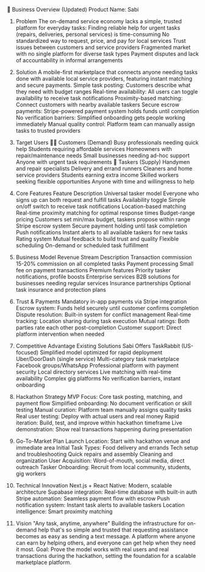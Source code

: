 🧱 Business Overview (Updated)
Product Name: Sabi
1. Problem
The on-demand service economy lacks a simple, trusted platform for everyday tasks:
Finding reliable help for urgent tasks (repairs, deliveries, personal services) is time-consuming
No standardized way to request, price, and pay for local services
Trust issues between customers and service providers
Fragmented market with no single platform for diverse task types
Payment disputes and lack of accountability in informal arrangements
2. Solution
A mobile-first marketplace that connects anyone needing tasks done with available local service providers, featuring instant matching and secure payments.
Simple task posting: Customers describe what they need with budget ranges
Real-time availability: All users can toggle availability to receive task notifications
Proximity-based matching: Connect customers with nearby available taskers
Secure escrow payments: Stripe-powered payment system holds funds until completion
No verification barriers: Simplified onboarding gets people working immediately
Manual quality control: Platform team can manually assign tasks to trusted providers
3. Target Users
🧍‍♂️ Customers (Demand)
Busy professionals needing quick help
Students requiring affordable services
Homeowners with repair/maintenance needs
Small businesses needing ad-hoc support
Anyone with urgent task requirements
👷 Taskers (Supply)
Handymen and repair specialists
Delivery and errand runners
Cleaners and home service providers
Students earning extra income
Skilled workers seeking flexible opportunities
Anyone with time and willingness to help
4. Core Features
Feature
Description
Universal tasker model
Everyone who signs up can both request and fulfill tasks
Availability toggle
Simple on/off switch to receive task notifications
Location-based matching
Real-time proximity matching for optimal response times
Budget-range pricing
Customers set min/max budget, taskers propose within range
Stripe escrow system
Secure payment holding until task completion
Push notifications
Instant alerts to all available taskers for new tasks
Rating system
Mutual feedback to build trust and quality
Flexible scheduling
On-demand or scheduled task fulfillment

5. Business Model
Revenue Stream
Description
Transaction commission
15-20% commission on all completed tasks
Payment processing
Small fee on payment transactions
Premium features
Priority tasker notifications, profile boosts
Enterprise services
B2B solutions for businesses needing regular services
Insurance partnerships
Optional task insurance and protection plans

6. Trust & Payments
Mandatory in-app payments via Stripe integration
Escrow system: Funds held securely until customer confirms completion
Dispute resolution: Built-in system for conflict management
Real-time tracking: Location sharing during task execution
Mutual ratings: Both parties rate each other post-completion
Customer support: Direct platform intervention when needed
7. Competitive Advantage
Existing Solutions
Sabi Offers
TaskRabbit (US-focused)
Simplified model optimized for rapid deployment
Uber/DoorDash (single service)
Multi-category task marketplace
Facebook groups/WhatsApp
Professional platform with payment security
Local directory services
Live matching with real-time availability
Complex gig platforms
No verification barriers, instant onboarding

8. Hackathon Strategy
MVP Focus: Core task posting, matching, and payment flow
Simplified onboarding: No document verification or skill testing
Manual curation: Platform team manually assigns quality tasks
Real user testing: Deploy with actual users and real money
Rapid iteration: Build, test, and improve within hackathon timeframe
Live demonstration: Show real transactions happening during presentation
9. Go-To-Market Plan
Launch Location: Start with hackathon venue and immediate area
Initial Task Types:
Food delivery and errands
Tech setup and troubleshooting
Quick repairs and assembly
Cleaning and organization
User Acquisition: Word-of-mouth, social media, direct outreach
Tasker Onboarding: Recruit from local community, students, gig workers
10. Technical Innovation
Next.js + React Native: Modern, scalable architecture
Supabase integration: Real-time database with built-in auth
Stripe automation: Seamless payment flow with escrow
Push notification system: Instant task alerts to available taskers
Location intelligence: Smart proximity matching
11. Vision
"Any task, anytime, anywhere"
Building the infrastructure for on-demand help that's so simple and trusted that requesting assistance becomes as easy as sending a text message. A platform where anyone can earn by helping others, and everyone can get help when they need it most.
Goal: Prove the model works with real users and real transactions during the hackathon, setting the foundation for a scalable marketplace platform.


